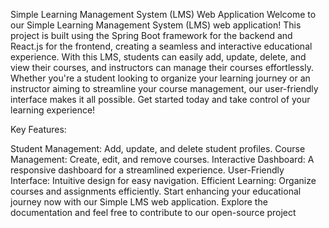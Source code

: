 Simple Learning Management System (LMS) Web Application
Welcome to our Simple Learning Management System (LMS) web application! This project is built using the Spring Boot framework for the backend and React.js for the frontend, creating a seamless and interactive educational experience. With this LMS, students can easily add, update, delete, and view their courses, and instructors can manage their courses effortlessly. Whether you're a student looking to organize your learning journey or an instructor aiming to streamline your course management, our user-friendly interface makes it all possible. Get started today and take control of your learning experience!

Key Features:

Student Management: Add, update, and delete student profiles.
Course Management: Create, edit, and remove courses.
Interactive Dashboard: A responsive dashboard for a streamlined experience.
User-Friendly Interface: Intuitive design for easy navigation.
Efficient Learning: Organize courses and assignments efficiently.
Start enhancing your educational journey now with our Simple LMS web application. Explore the documentation and feel free to contribute to our open-source project
